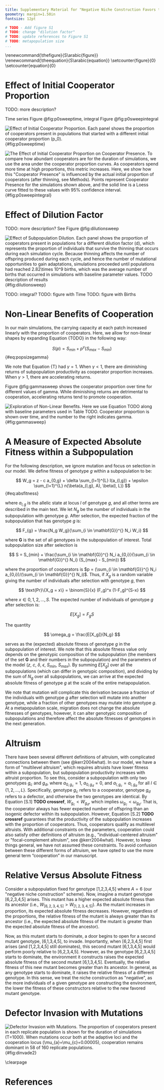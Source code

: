 ```yaml
---
title: Supplementary Material for "Negative Niche Construction Favors the Evolution of Cooperation"
geometry: margin=1.50in
fontsize: 12pt

# TODO - Add figure S1
# TODO: change "dilution factor"
# TODO: update references to Figure S1
# TODO: metapopulation size
...
```


\renewcommand{\thefigure}{S\arabic{figure}}
\renewcommand{\theequation}{S\arabic{equation}}
\setcounter{figure}{0}
\setcounter{equation}{0}


# Effect of Initial Cooperator Proportion

TODO: more description?

Time series Figure @fig:p0sweeptime, integral Figure @fig:p0sweepintegral

![**Effect of Initial Cooperator Proportion.** Each panel shows the proportion of cooperators present in populations that started with a different initial cooperator proportion ($p_0$).](../figures/p0sweep_time.png) {#fig:p0sweeptime}

![**The Effect of Initial Cooperator Proportion on Cooperator Presence.** To compare how abundant cooperators are for the duration of simulations, we use the area under the cooperator proportion curves. As cooperators spend more time at high proportions, this metric increases. Here, we show how this "Cooperator Presence" is influenced by the actual initial proportion of cooperators (after thinning, see Methods). Points represent Cooperator Presence for the simulations shown above, and the solid line is a Loess curve fitted to these values with 95% confidence interval.](../figures/p0sweep_presence.png) {#fig:p0sweepintegral}


# Effect of Dilution Factor

TODO: more description? See Figure @fig:dilutionsweep

![**Effect of Subpopulation Dilution.** Each panel shows the proportion of cooperators present in populations for a different dilution factor ($d$), which represents the proportion of individuals that survive the thinning that occurs during each simulation cycle. Because thinning affects the number of offspring produced during each cycle, and hence the number of mutational opportunities to gain adaptations, simulations proceeded until populations had reached $2.82\times 10^9$ births, which was the average number of births that occurred in simulations with baseline parameter values. TODO description of results](../figures/dilution.png) {#fig:dilutionsweep}

TODO: integral?
TODO: figure with Time
TODO: figure with Births


# Non-Linear Benefits of Cooperation

In our main simulations, the carrying capacity at each patch increased linearly with the proportion of cooperators.
Here, we allow for non-linear shapes by expanding Equation {TODO} in the following way:

$$ S(p) = S_{min} + p^{\gamma} (S_{max} - S_{min}) $$ {#eq:popsizegamma}

We note that Equation {T} had $\gamma = 1$.
When $\gamma < 1$, there are diminishing returns of subpopulation productivity as cooperator proportion increases.
When $\gamma > 1$, there are accelerating returns.

Figure @fig:gammasweep shows the cooperator proportion over time for different values of gamma.
While diminishing returns are detrimental to cooperation, accelerating returns tend to promote cooperation.

![**Exploration of Non-Linear Benefits.** Here we use Equation TODO along with baseline parameters used in Table TODO. Cooperator proportion is shown over time, and the number to the right indicates gamma.](../figures/popsize_returns.png) {#fig:gammasweep}


# A Measure of Expected Absolute Fitness within a Subpopulation

For the following description, we ignore mutation and focus on selection in our model. We define fitness of genotype $g$ within a subpopulation to be:

$$ W_g = z - c a_{0,g} + \delta \sum_{l=1}^{L} I(a_{l,g}) + \epsilon \sum_{l=1}^{L} n(\beta(a_{l,g}, A), \beta(l, L)) $$ {#eq:absfitness}

where $a_{l,g}$ is the allelic state at locus $l$ of genotype $g$, and all other terms are described in the main text.
We let $N_g$ be the number of individuals in the subpopulation with genotype $g$.
After selection, the expected fraction of the subpopulation that has genotype $g$ is:

$$ F_{g} = \frac{N_g W_g}{\sum_{i \in \mathbf{G}}^{} N_i W_i} $$

where $\mathbf{G}$ is the set of all genotypes in the subpopulation of interest.
Total subpopulation size after selection is

$$ S = S_{min} + \frac{\sum_{i \in \mathbf{G}}^{} N_i a_{0,i}}{\sum_{i \in \mathbf{G}}^{} N_i} (S_{max} - S_{min}) $$

where the proportion of cooperators is $p = (\sum_{i \in \mathbf{G}}^{} N_i a_{0,i})/(\sum_{i \in \mathbf{G}}^{} N_i)$.
Thus, if $X_g$ is a random variable giving the number of individuals after selection with genotype $g$, then

$$ \text{Pr}\{X_g = x\} = \binom{S}{x} (F_g)^x (1-F_g)^{S-x} $$

where $x \in {0,1,2,\ldots,S}$. The expected number of individuals of genotype $g$ after selection is:

$$ E[X_g] = F_g S $$

The quantity

$$ \omega_g = \frac{E[X_g]}{N_g} $$

serves as the (expected) absolute fitness of genotype $g$ in the subpopulation of interest.
We note that this absolute fitness value only depends on the genotypic composition of the subpopulation (the members of the set $\mathbf{G}$ and their numbers in the subpopulation) and the parameters of the model ($z$, $c$, $\delta$, $\epsilon$, $S_{min}$, $S_{max}$).
By summing $E[X_g]$ over all the subpopulations (which can differ in genotypic composition), and dividing by the sum of $N_g$ over all subpopulations, we can arrive at the expected absolute fitness of genotype $g$ at the scale of the entire metapopulation.

We note that mutation will complicate this derivation because a fraction of the individuals with genotype $g$ after selection will mutate into another genotype, while a fraction of other genotypes may mutate into genotype $g$.
At a metapopulation scale, migration does not change the absolute fitnesses of genotypes, however, it can alter genotypic composition of subpopulations and therefore affect the absolute fitnesses of genotypes in the next generation.


# Altruism

There have been several different definitions of altruism, with complicated connections between them (see @kerr2004what).
In our model, we have a form of "multilevel altruism", which requires altruists have lower fitness within a subpopulation, but subpopulation productivity increases with altruist proportion.
To see this, consider a subpopulation with only two genotypes $g_c$ and $g_d$, where $a_{0,g_c} = 1$, $a_{0,g_d} = 0$, and $a_{l,g_c} = a_{l,g_d}$ for all $l \in \{1, 2, \ldots, L\}$.
Specifically, genotype $g_c$ refers to a cooperator, genotype $g_d$ refers to a defector, and otherwise the two genotypes are identical.
By Equation [S.1] **TODO crossref**, $W_{g_{c}} < W_{g_{d}}$, which implies $\omega_{g_{c}} < \omega_{g_{d}}$.
That is, the cooperator always has fewer expected number of offspring than an isogenic defector within its subpopulation.
However, Equation [S.2] **TODO crossref** guarantees that the productivity of the subpopulation increases with the proportion of cooperators.
Thus, cooperators qualify as multilevel altruists.
With additional constraints on the parameters, cooperation could also satisfy other definitions of altruism (e.g., "individual-centered altruism" or "focal-complement altruism", see @kerr2004what).
However, to keep things general, we have not assumed these constraints.
To avoid confusion between these different forms of altruism, we have opted to use the more general term “cooperation” in our manuscript.


# Relative Versus Absolute Fitness

Consider a subpopulation fixed for genotype [1,2,3,4,5] where $A=6$ (our "negative niche construction" scheme).
Now, imagine a mutant genotype [6,2,3,4,5] arises.
This mutant has a higher expected absolute fitness than its ancestor (i.e., $W_{[6,2,3,4,5]} > W_{[1,2,3,4,5]}$).
As the mutant increases in proportion, its expected absolute fitness decreases.
However, regardless of the proportions, the relative fitness of the mutant is always greater than its ancestor (i.e., the expected absolute fitness of the mutant is greater than the expected absolute fitness of the ancestor).

Now, as this mutant starts to dominate, a door begins to open for a second mutant genotype, [6,1,3,4,5], to invade.
Importantly, when [6,2,3,4,5] first arises (and [1,2,3,4,5] still dominates), this second mutant [6,1,3,4,5] would perform poorly relative to [6,2,3,4,5].
However, as the genotype [6,2,3,4,5] starts to dominate, the environment it constructs raises the expected absolute fitness of the second mutant [6,1,3,4,5].
Eventually, the relative fitness of this new mutant becomes greater than its ancestor.
In general, as any genotype starts to dominate, it raises the relative fitness of a different genotype.
In this sense, we treat the niche construction as "negative", as the more individuals of a given genotype are constructing the environment, the lower the fitness of these constructors relative to the new favored mutant genotype.


# Defector Invasion with Mutations

![**Defector Invasion with Mutations.** The proportion of cooperators present in each replicate population is shown for the duration of simulations ($T=1000$). When mutations occur both at the adaptive loci and the cooperation locus ($\mu_{a}=\mu_{c}=0.00005$), cooperation remains dominant in 58 of 160 replicate populations.](../figures/FigureS1.png) {#fig:dinvade2}


\clearpage

# References
